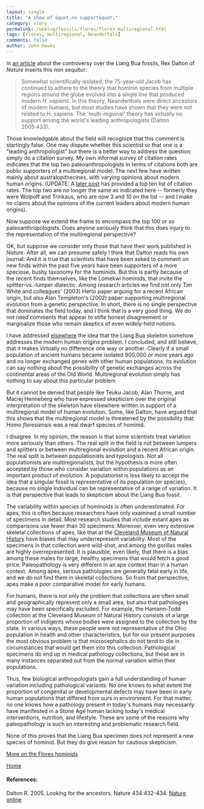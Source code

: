 ```yaml
---
layout: single 
title: "A show of &quot;no support&quot;" 
category: story
permalink: /weblog/fossils/flores/flores_multiregional.html
tags: [Flores, multiregional, Neandertals] 
comments: false 
author: John Hawks 
---
```



<p>
In 
<a href="http://www.nature.com/cgi-taf/DynaPage.taf?file=/nature/journal/v434/n7032/full/434432a_fs.html">an article</a> about the controversy over the Liang Bua fossils, Rex Dalton of <i>Nature</i> inserts this non sequitur: 
</p>

<blockquote>Somewhat scientifically isolated, the 75-year-old Jacob has continued to adhere to the theory that hominin species from multiple regions around the globe evolved into a single line that produced modern <i>H. sapiens</i>. In this theory, Neanderthals were direct ancestors of modern humans, but most studies have shown that they were not related to </i>H. sapiens</i>. The 'multi-regional' theory has virtually no support among the world's leading anthropologists (Dalton 2005:433).</blockquote>

<p>
Those knowledgable about the field will recognize that this comment is startingly false. One may dispute whether this scientist or that one is a "leading anthropologist" but there is a better way to address the question: simply do a citation survey. My own informal survey of citation rates indicates that the top two paleoanthropologists in terms of citations both are public supporters of a multiregional model. The next few have written mainly about australopithecines, with varying opinions about modern human origins. (UPDATE: A <a href="weblog/topics/meta/paleoanthropology_citations.html">later post</a> has provided a top ten list of citation rates. The top two are no longer the same as indicated here -- formerly they were Wolpoff and Trinkaus, who are now 3 and 10 on the list -- and I make no claims about the opinions of the current leaders about modern human origins). 
</p>

<p>
Now suppose we extend the frame to encompass the top 100 or so paleoanthropologists. Does anyone seriously think that this does injury to the representation of the multiregional perspective? 
</p>

<p>
OK, but suppose we consider only those that have their work published in <i>Nature</i>. After all, we can presume safely I think that Dalton reads his own journal. And it is true that scientists that have been asked to comment on new finds within the past five years have been supporters of a more speciose, bushy taxonomy for the hominids. But this is partly because of the recent finds themselves, like the Lomekwi hominids, that invite the splitter-vs.-lumper dialectic. Among research articles we find not only Tim White and colleagues' (2003) Herto paper arguing for a recent African origin, but also Alan Templeton's (2002) paper supporting multiregional evolution from a genetic perspective. In short, there is no single perspective that dominates the field today, and I think that is a very good thing. We do not need comments that appear to stifle honest disagreement or marginalize those who remain skeptics of even widely-held notions. 
</p>

<p>
I have addressed <a href="weblog/fossils/flores/flores_debate.html">elsewhere</a> the idea that the Liang Bua skeleton somehow addresses the modern human origins problem. I concluded, and still believe, that it makes virtually no difference one way or another. Clearly if a small population of ancient humans became isolated 900,000 or more years ago and no longer exchanged genes with other human populations, its evolution can say nothing about the possibility of genetic exchanges across the continental areas of the Old World. Multiregional evolution simply has nothing to say about this particular problem
</p>

<p>
But it cannot be denied that people like Teuku Jacob, Alan Thorne, and Maciej Henneberg who have expressed skepticism over the original interpretation of the skeleton have elsewhere written in support of a multiregional model of human evolution. Some, like Dalton, have argued that this shows that the multiregional model is threatened by the possibility that <i>Homo floresiensis</i> was a real dwarf species of hominid. 
</p>

<p>
I disagree. In my opinion, the reason is that some scientists treat variation more seriously than others. The real split in the field is not between lumpers and splitters or between multiregional evolution and a recent African origin. The real split is between populationists and typologists. Not all populationists are multiregionalists, but the hypothesis is more often accepted by those who consider variation within populations as an important product of evolution. A populationist is less likely to accept the idea that a singular fossil is representative of its population (or species), because no single individual can be representative of a range of variation. It is that perspective that leads to skepticism about the Liang Bua fossil. 
</p>

<p>
The variability within species of hominoids is often underestimated. For apes, this is often because researchers have only examined a small number of specimens in detail. Most research studies that include extant apes as comparisons use fewer than 30 specimens. Moreover, even very extensive skeletal collections of apes, like that at the 
<a href="www.cmnh.org">Cleveland Museum of Natural History</a> have biases that may underrepresent variability. Most of the specimens in that collection were wild-shot, and among the gorillas males are highly overrepresented. It is plausible, even likely, that there is a bias among these males for large, healthy specimens that would fetch a good price.  Paleopathology is very different in an ape context than in a human context. Among apes, serious pathologies are generally fatal early in life, and we do not find them in skeletal collections. So from that perspective, apes make a poor comparative model for early humans. 
</p>

<p>
For humans, there is not only the problem that collections are often small and geographically represent only a small area, but also that pathologies may have been specifically excluded. For example, the Hamann-Todd collection at the Cleveland Museum of Natural History consists of a large proportion of indigents whose bodies were assigned to the collection by the state. In various ways, these people were not representative of the Ohio population in health and other characteristics, but for our present purposes the most obvious problem is that microcephalics do not tend to die in circumstances that would get them into this collection. Pathological specimens do end up in medical pathology collections, but these are in many instances separated out from the normal variation within their populations. 
</p>

<p>
Thus, few biological anthropologists gain a full understanding of human variation including pathological variants. No one knows to what extent the proportion of congenital or developmental defects may have been in early human populations that differed from ours in environment. For that matter, no one knows how a pathology present in today's humans may necessarily have manifested in a Stone Age human lacking today's medical interventions, nutrition, and lifestyle. These are some of the reasons why paleopathology is such an interesting and problematic research field. 
</p>

<p>
None of this proves that the Liang Bua specimen does not represent a new species of hominid. But they do give reason for cautious skepticism. 
</p>

<p>
<a href="weblog/fossils/flores/">More on the Flores hominids</a>
</p>

<p>
<a href="weblog/">Home</a>
</p>

<h4>References:</h4>

<p class="cite">Dalton R. 2005. Looking for the ancestors. Nature 434:432-434. <a href="http://www.nature.com/cgi-taf/DynaPage.taf?file=/nature/journal/v434/n7032/full/434432a_fs.html">Nature online</a></p>

